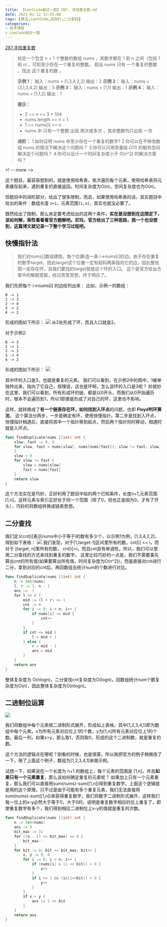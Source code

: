 ```yaml
---
title: 【LeetCode每日一题】287. 寻找重复数.md
date: 2021-01-12 13:55:08
tags: [算法,LeetCode,双指针,二分查找]
categories:
- 技术博客
- LeeCode每日一题
---
```


[287.寻找重复数](https://leetcode-cn.com/problems/find-the-duplicate-number/)

> 给定一个包含 n + 1 个整数的数组 nums ，其数字都在 1 到 n 之间（包括 1 和 n），可知至少存在一个重复的整数。
> 假设 nums 只有 一个重复的整数 ，找出 这个重复的数 。
>
>**示例 1：**
>输入：nums = [1,3,4,2,2]
>输出：2
>**示例 2：**
>输入：nums = [3,1,3,4,2]
>输出：3
>**示例 3：**
>输入：nums = [1,1]
>输出：1
>**示例 4：**
>输入：nums = [1,1,2]
>输出：1
>
>**提示：**
>- 2 <= n <= 3 * 104
>- nums.length == n + 1
>- 1 <= nums[i] <= n
>- nums 中 只有一个整数 出现 两次或多次 ，其余整数均只出现 一次
> 
>**进阶：**
>1.如何证明 nums 中至少存在一个重复的数字?
>2.你可以在不修改数组 nums 的情况下解决这个问题吗？
>3.你可以只用常量级 O(1) 的额外空间解决这个问题吗？
>4.你可以设计一个时间复杂度小于 O(n^2) 的解决方案吗？

<! -- more -->

这个题目，最容易想到的，就是使用哈希表，依次遍历每个元素，使用哈希表将元素缓存起来，遇到重复的直接返回。时间复杂度为O(n)，空间复杂度也为O(n)。

但题目中的进阶部分，给出了很多限制，而且，如果使用哈希表的话，其实题目中给出的条件：数组长度 `n+1`，元素范围`[1,n]`，其实也就没必要了。

既然给出了限制，那么肯定要考虑给出的这两个条件。**实在是没想到在这限定下，该如何解，索性看看看官方题解吧。尼玛，官方给出了三种思路，我一个也没想到，这篇博文就记录一下整个学习过程吧。**

## 快慢指针法

> 我们对nums[]数组建图，每个位置i连一条 i->nums[i]的边。由于存在重复的数字target，因此target这个位置一定有起码两条指向它的边，因此整张图一定存在环，且我们要找的target就是这个环的入口。
这个是官方给出方案中的解题思路，经过苦思冥想，终于明白了。

我们先把每个 i->nums[i] 的边给列出来：
比如，示例一的数组：
```
0 -> 1
1 -> 3
2 -> 4
3 -> 2
4 -> 2
```

形成的图如下所示：
![](_v_images/20210112143052356_1427042955.png)
从2处形成了环，而且入口就是2。

对于示例2:
```
0 -> 3
1 -> 1
2 -> 3
3 -> 4
4 -> 2
```

形成的图如下所示：
![](_v_images/20210112143517862_1213574989.png)

其中环的入口是3，也就是重复的元素。
我们可以看到，在示例2中的图中，1被单独拎出来，指向了它自己，按理说，这也是环啊，怎么说环的入口是3呢？
妙就妙在这里，我们可以看到，所有形成环的链，都是以0开头，而我们从0开始遍历时，根本不会遍历到1，所以1即便是形成了对自己的环，这里也不影响。


这样，就转换成了**有一个链表存在环，如何找到入环点**的问题，也即 **Floyd判环算法**。
这个算法分两步，一步是确定有环，使用快慢指针。第二步是找到入环点，快慢指针相遇后，直接将其中一个指针移到起点，然后两个指针同时移动，相遇时就是入环点。

```go
func findDuplicate(nums []int) int {
    slow, fast := 0, 0
    for slow, fast = nums[slow], nums[nums[fast]]; slow != fast; slow, fast = nums[slow], nums[nums[fast]] {
    }
    slow = 0
    for slow != fast {
        slow = nums[slow]
        fast = nums[fast]
    }
    return slow
}
```

这个方法实在是巧妙，正好利用了题目中给的两个已知条件，长度n+1,元素范围[1,n]，这样元素与索引正好处于同一个范围（除了0，但也正是因为0，才有了开头），巧妙的将数组转换成链表思想。

## 二分查找
我们定义cnt[i]表示nums中小于等于i的数有多少个，以示例1为例，[1,3,4,2,2]，得到如下表格：
![](_v_images/20210112162020477_1715683318.png)
我们发现，对于[1,target-1]区间里所有的数，cnt[i] <= i，而对于 [target, n]里所有的数， cnt[i]>i，而且cnt具有单调性，所以，我们可以使用二分查找的方式来找到重复的数字。
这里比较巧妙的一点是，我们不需要事先算出cnt的所有值(如果要算出所有值，时间复杂度为O(n^2))，而是直接对cnt进行二分，拿到对应的cnt后，再回数组去统计num的个数进行对比。

```go
func findDuplicate(nums []int) int {
    n := len(nums)
    l, r := 1, n - 1
    ans := -1
    for l <= r {
        mid := (l + r) >> 1
        cnt := 0
        for i := 0; i < n; i++ {
            if nums[i] <= mid {
                cnt++
            }
        }
        if cnt <= mid {
            l = mid + 1
        } else {
            r = mid - 1
            ans = mid
        }
    }
    return ans
}
```

整体复杂度为 O(nlogn)，二分查找cnt复杂度为O(logn)，回数组统计num个数复杂度为O(n)，因此整体复杂度为O(nlogn)。


## 二进制位运算

![](_v_images/20210112151139482_1902644564.png)

我们将数组中每个元素按二进制形式展开，形成如上表格，其中[1,2,3,4,1]即为数组中每个元素，x为所有元素对应位上1的个数，y为[1,n]所有元素对应位上1的个数。最后一列，如果x>y，那么取1，否则取0，形成的这个二进制数，就是重复的数。

这个方法的逻辑点在哪呢？刚看的时候，也是很蒙。所以我把官方的例子稍微改了一下，用了上面这个例子，数组为[1,2,3,4,1]来做示例。

试想一下，如果说在一个长度为 n+1 的数组上，每个元素的范围是 [1,n]，并且**如果只有一个元素重复**，那么该如何确定重复的元素呢？
如果加上只有一个元素重复，那么我们可以直接用sum(nums)-sum([1,n])得到重复数字。上面这个逻辑就是用的这个原理，只不过是由于可能有多个重复元素，我们无法直接用sum(nums)-sum([1,n])来获得重复数字，我们将数字二进制形式展开，这样我们每一位上的x-y必然大于等于0，大于0的，说明是重复数字相应的位上重复了，即使重复数字有多个，我们得到相应二进制位上x-y的值就是重复的次数。

```go
func findDuplicate(nums []int) int {
    n := len(nums)
    ans := 0
    bit_max := 31
    for ((n - 1) >> bit_max) == 0 {
        bit_max--
    }
    for bit := 0; bit <= bit_max; bit++ {
        x, y := 0, 0
        for i := 0; i < n; i++ {
            if (nums[i] & (1 << bit)) > 0 {
                x++
            }
            if i >= 1 && (i&(1<<bit)) > 0 {
                y++
            }
        }
        if x > y {
            ans |= 1 << bit
        }
    }
    return ans
}

```


